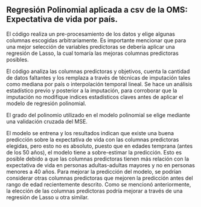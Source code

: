 ## Regresión Polinomial aplicada a csv de la OMS: Expectativa de vida por país.

El código realiza un pre-procesamiento de los datos y elige algunas columnas escogidas arbitrariamente. Es importante mencionar que para una mejor selección de variables predictoras se debería aplicar una regresión de Lasso, la cual tomaría las mejoras columnas predictoras posibles.

El código analiza las columnas predictoras y objetivos,  cuenta la cantidad de datos faltantes y los remplaza a través de técnicas de imputación tales como mediana por país o interpolación temporal lineal. Se hace un análisis estadístico previo y posterior a la imputación, para corroborar que la imputación no modifique indices estadísticos claves antes de aplicar el modelo de regresión polinomial.

El grado del polinomio utilizado en el modelo polinomial se elige mediante una validación cruzada del MSE.

El modelo se entrena y los resultados indican que existe una buena predicción sobre la expectativa de vida con las columnas predictoras elegidas, pero esto no es absoluto, puesto que en edades temprana (antes de los 50 años), el modelo tiene a sobre-estimar la predicción. Esto es posible debido a que las columnas predictoras tienen más relación con la expectativa de vida en personas adultas-adultas mayores y no en personas menores a 40 años. Para mejorar la predicción del modelo, se podrían considerar otras columnas predictoras que mejoren la predicción antes del rango de edad recientemente descrito. Como se mencionó anteriormente, la elección de las columnas predictoras podría mejorar a través de una regresión de Lasso u otra similar.
